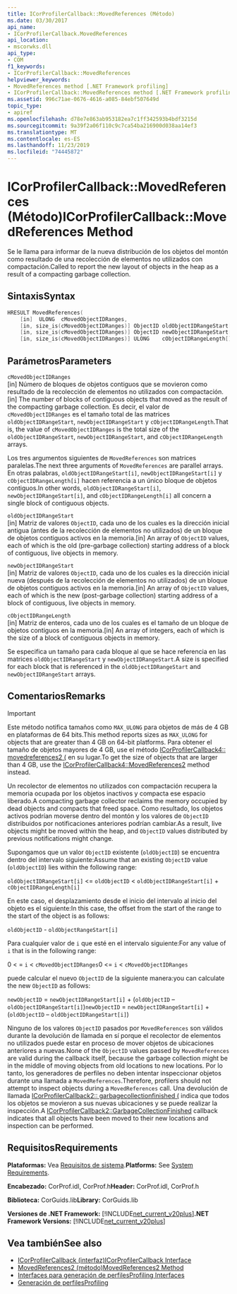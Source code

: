 ```yaml
---
title: ICorProfilerCallback::MovedReferences (Método)
ms.date: 03/30/2017
api_name:
- ICorProfilerCallback.MovedReferences
api_location:
- mscorwks.dll
api_type:
- COM
f1_keywords:
- ICorProfilerCallback::MovedReferences
helpviewer_keywords:
- MovedReferences method [.NET Framework profiling]
- ICorProfilerCallback::MovedReferences method [.NET Framework profiling]
ms.assetid: 996c71ae-0676-4616-a085-84ebf507649d
topic_type:
- apiref
ms.openlocfilehash: d78e7e863ab953182ea7c1ff342593b4bdf3215d
ms.sourcegitcommit: 9a39f2a06f110c9c7ca54ba216900d038aa14ef3
ms.translationtype: MT
ms.contentlocale: es-ES
ms.lasthandoff: 11/23/2019
ms.locfileid: "74445872"
---
```

# <a name="icorprofilercallbackmovedreferences-method"></a><span data-ttu-id="d7aac-102">ICorProfilerCallback::MovedReferences (Método)</span><span class="sxs-lookup"><span data-stu-id="d7aac-102">ICorProfilerCallback::MovedReferences Method</span></span>
<span data-ttu-id="d7aac-103">Se le llama para informar de la nueva distribución de los objetos del montón como resultado de una recolección de elementos no utilizados con compactación.</span><span class="sxs-lookup"><span data-stu-id="d7aac-103">Called to report the new layout of objects in the heap as a result of a compacting garbage collection.</span></span>  
  
## <a name="syntax"></a><span data-ttu-id="d7aac-104">Sintaxis</span><span class="sxs-lookup"><span data-stu-id="d7aac-104">Syntax</span></span>  
  
```cpp  
HRESULT MovedReferences(  
    [in]  ULONG  cMovedObjectIDRanges,  
    [in, size_is(cMovedObjectIDRanges)] ObjectID oldObjectIDRangeStart[] ,  
    [in, size_is(cMovedObjectIDRanges)] ObjectID newObjectIDRangeStart[] ,  
    [in, size_is(cMovedObjectIDRanges)] ULONG    cObjectIDRangeLength[] );  
```  
  
## <a name="parameters"></a><span data-ttu-id="d7aac-105">Parámetros</span><span class="sxs-lookup"><span data-stu-id="d7aac-105">Parameters</span></span>  
 `cMovedObjectIDRanges`  
 <span data-ttu-id="d7aac-106">[in] Número de bloques de objetos contiguos que se movieron como resultado de la recolección de elementos no utilizados con compactación.</span><span class="sxs-lookup"><span data-stu-id="d7aac-106">[in] The number of blocks of contiguous objects that moved as the result of the compacting garbage collection.</span></span> <span data-ttu-id="d7aac-107">Es decir, el valor de `cMovedObjectIDRanges` es el tamaño total de las matrices `oldObjectIDRangeStart`, `newObjectIDRangeStart` y `cObjectIDRangeLength`.</span><span class="sxs-lookup"><span data-stu-id="d7aac-107">That is, the value of `cMovedObjectIDRanges` is the total size of the `oldObjectIDRangeStart`, `newObjectIDRangeStart`, and `cObjectIDRangeLength` arrays.</span></span>  
  
 <span data-ttu-id="d7aac-108">Los tres argumentos siguientes de `MovedReferences` son matrices paralelas.</span><span class="sxs-lookup"><span data-stu-id="d7aac-108">The next three arguments of `MovedReferences` are parallel arrays.</span></span> <span data-ttu-id="d7aac-109">En otras palabras, `oldObjectIDRangeStart[i]`, `newObjectIDRangeStart[i]` y `cObjectIDRangeLength[i]` hacen referencia a un único bloque de objetos contiguos.</span><span class="sxs-lookup"><span data-stu-id="d7aac-109">In other words, `oldObjectIDRangeStart[i]`, `newObjectIDRangeStart[i]`, and `cObjectIDRangeLength[i]` all concern a single block of contiguous objects.</span></span>  
  
 `oldObjectIDRangeStart`  
 <span data-ttu-id="d7aac-110">[in] Matriz de valores `ObjectID`, cada uno de los cuales es la dirección inicial antigua (antes de la recolección de elementos no utilizados) de un bloque de objetos contiguos activos en la memoria.</span><span class="sxs-lookup"><span data-stu-id="d7aac-110">[in] An array of `ObjectID` values, each of which is the old (pre-garbage collection) starting address of a block of contiguous, live objects in memory.</span></span>  
  
 `newObjectIDRangeStart`  
 <span data-ttu-id="d7aac-111">[in] Matriz de valores `ObjectID`, cada uno de los cuales es la dirección inicial nueva (después de la recolección de elementos no utilizados) de un bloque de objetos contiguos activos en la memoria.</span><span class="sxs-lookup"><span data-stu-id="d7aac-111">[in] An array of `ObjectID` values, each of which is the new (post-garbage collection) starting address of a block of contiguous, live objects in memory.</span></span>  
  
 `cObjectIDRangeLength`  
 <span data-ttu-id="d7aac-112">[in] Matriz de enteros, cada uno de los cuales es el tamaño de un bloque de objetos contiguos en la memoria.</span><span class="sxs-lookup"><span data-stu-id="d7aac-112">[in] An array of integers, each of which is the size of a block of contiguous objects in memory.</span></span>  
  
 <span data-ttu-id="d7aac-113">Se especifica un tamaño para cada bloque al que se hace referencia en las matrices `oldObjectIDRangeStart` y `newObjectIDRangeStart`.</span><span class="sxs-lookup"><span data-stu-id="d7aac-113">A size is specified for each block that is referenced in the `oldObjectIDRangeStart` and `newObjectIDRangeStart` arrays.</span></span>  
  
## <a name="remarks"></a><span data-ttu-id="d7aac-114">Comentarios</span><span class="sxs-lookup"><span data-stu-id="d7aac-114">Remarks</span></span>  
  
> [!IMPORTANT]
> <span data-ttu-id="d7aac-115">Este método notifica tamaños como `MAX_ULONG` para objetos de más de 4 GB en plataformas de 64 bits.</span><span class="sxs-lookup"><span data-stu-id="d7aac-115">This method reports sizes as `MAX_ULONG` for objects that are greater than 4 GB on 64-bit platforms.</span></span> <span data-ttu-id="d7aac-116">Para obtener el tamaño de objetos mayores de 4 GB, use el método [ICorProfilerCallback4:: movedreferences2 (](../../../../docs/framework/unmanaged-api/profiling/icorprofilercallback4-movedreferences2-method.md) en su lugar.</span><span class="sxs-lookup"><span data-stu-id="d7aac-116">To get the size of objects that are larger than 4 GB, use the [ICorProfilerCallback4::MovedReferences2](../../../../docs/framework/unmanaged-api/profiling/icorprofilercallback4-movedreferences2-method.md) method instead.</span></span>  
  
 <span data-ttu-id="d7aac-117">Un recolector de elementos no utilizados con compactación recupera la memoria ocupada por los objetos inactivos y compacta ese espacio liberado.</span><span class="sxs-lookup"><span data-stu-id="d7aac-117">A compacting garbage collector reclaims the memory occupied by dead objects and compacts that freed space.</span></span> <span data-ttu-id="d7aac-118">Como resultado, los objetos activos podrían moverse dentro del montón y los valores de `ObjectID` distribuidos por notificaciones anteriores podrían cambiar.</span><span class="sxs-lookup"><span data-stu-id="d7aac-118">As a result, live objects might be moved within the heap, and `ObjectID` values distributed by previous notifications might change.</span></span>  
  
 <span data-ttu-id="d7aac-119">Supongamos que un valor `ObjectID` existente (`oldObjectID`) se encuentra dentro del intervalo siguiente:</span><span class="sxs-lookup"><span data-stu-id="d7aac-119">Assume that an existing `ObjectID` value (`oldObjectID`) lies within the following range:</span></span>  
  
 `oldObjectIDRangeStart[i]` <= `oldObjectID` < `oldObjectIDRangeStart[i]` + `cObjectIDRangeLength[i]`  
  
 <span data-ttu-id="d7aac-120">En este caso, el desplazamiento desde el inicio del intervalo al inicio del objeto es el siguiente:</span><span class="sxs-lookup"><span data-stu-id="d7aac-120">In this case, the offset from the start of the range to the start of the object is as follows:</span></span>  
  
 `oldObjectID` - `oldObjectRangeStart[i]`  
  
 <span data-ttu-id="d7aac-121">Para cualquier valor de `i` que esté en el intervalo siguiente:</span><span class="sxs-lookup"><span data-stu-id="d7aac-121">For any value of `i` that is in the following range:</span></span>  
  
 <span data-ttu-id="d7aac-122">0 < = `i` < `cMovedObjectIDRanges`</span><span class="sxs-lookup"><span data-stu-id="d7aac-122">0 <= `i` < `cMovedObjectIDRanges`</span></span>  
  
 <span data-ttu-id="d7aac-123">puede calcular el nuevo `ObjectID` de la siguiente manera:</span><span class="sxs-lookup"><span data-stu-id="d7aac-123">you can calculate the new `ObjectID` as follows:</span></span>  
  
 <span data-ttu-id="d7aac-124">`newObjectID` = `newObjectIDRangeStart[i]` + (`oldObjectID` – `oldObjectIDRangeStart[i]`)</span><span class="sxs-lookup"><span data-stu-id="d7aac-124">`newObjectID` = `newObjectIDRangeStart[i]` + (`oldObjectID` – `oldObjectIDRangeStart[i]`)</span></span>  
  
 <span data-ttu-id="d7aac-125">Ninguno de los valores `ObjectID` pasados por `MovedReferences` son válidos durante la devolución de llamada en sí porque el recolector de elementos no utilizados puede estar en proceso de mover objetos de ubicaciones anteriores a nuevas.</span><span class="sxs-lookup"><span data-stu-id="d7aac-125">None of the `ObjectID` values passed by `MovedReferences` are valid during the callback itself, because the garbage collection might be in the middle of moving objects from old locations to new locations.</span></span> <span data-ttu-id="d7aac-126">Por lo tanto, los generadores de perfiles no deben intentar inspeccionar objetos durante una llamada a `MovedReferences`.</span><span class="sxs-lookup"><span data-stu-id="d7aac-126">Therefore, profilers should not attempt to inspect objects during a `MovedReferences` call.</span></span> <span data-ttu-id="d7aac-127">Una devolución de llamada [ICorProfilerCallback2:: garbagecollectionfinished (](../../../../docs/framework/unmanaged-api/profiling/icorprofilercallback2-garbagecollectionfinished-method.md) indica que todos los objetos se movieron a sus nuevas ubicaciones y se puede realizar la inspección.</span><span class="sxs-lookup"><span data-stu-id="d7aac-127">A [ICorProfilerCallback2::GarbageCollectionFinished](../../../../docs/framework/unmanaged-api/profiling/icorprofilercallback2-garbagecollectionfinished-method.md) callback indicates that all objects have been moved to their new locations and inspection can be performed.</span></span>  
  
## <a name="requirements"></a><span data-ttu-id="d7aac-128">Requisitos</span><span class="sxs-lookup"><span data-stu-id="d7aac-128">Requirements</span></span>  
 <span data-ttu-id="d7aac-129">**Plataformas:** Vea [Requisitos de sistema](../../../../docs/framework/get-started/system-requirements.md).</span><span class="sxs-lookup"><span data-stu-id="d7aac-129">**Platforms:** See [System Requirements](../../../../docs/framework/get-started/system-requirements.md).</span></span>  
  
 <span data-ttu-id="d7aac-130">**Encabezado:** CorProf.idl, CorProf.h</span><span class="sxs-lookup"><span data-stu-id="d7aac-130">**Header:** CorProf.idl, CorProf.h</span></span>  
  
 <span data-ttu-id="d7aac-131">**Biblioteca:** CorGuids.lib</span><span class="sxs-lookup"><span data-stu-id="d7aac-131">**Library:** CorGuids.lib</span></span>  
  
 <span data-ttu-id="d7aac-132">**Versiones de .NET Framework:** [!INCLUDE[net_current_v20plus](../../../../includes/net-current-v20plus-md.md)]</span><span class="sxs-lookup"><span data-stu-id="d7aac-132">**.NET Framework Versions:** [!INCLUDE[net_current_v20plus](../../../../includes/net-current-v20plus-md.md)]</span></span>  
  
## <a name="see-also"></a><span data-ttu-id="d7aac-133">Vea también</span><span class="sxs-lookup"><span data-stu-id="d7aac-133">See also</span></span>

- [<span data-ttu-id="d7aac-134">ICorProfilerCallback (interfaz)</span><span class="sxs-lookup"><span data-stu-id="d7aac-134">ICorProfilerCallback Interface</span></span>](../../../../docs/framework/unmanaged-api/profiling/icorprofilercallback-interface.md)
- [<span data-ttu-id="d7aac-135">MovedReferences2 (método)</span><span class="sxs-lookup"><span data-stu-id="d7aac-135">MovedReferences2 Method</span></span>](../../../../docs/framework/unmanaged-api/profiling/icorprofilercallback4-movedreferences2-method.md)
- [<span data-ttu-id="d7aac-136">Interfaces para generación de perfiles</span><span class="sxs-lookup"><span data-stu-id="d7aac-136">Profiling Interfaces</span></span>](../../../../docs/framework/unmanaged-api/profiling/profiling-interfaces.md)
- [<span data-ttu-id="d7aac-137">Generación de perfiles</span><span class="sxs-lookup"><span data-stu-id="d7aac-137">Profiling</span></span>](../../../../docs/framework/unmanaged-api/profiling/index.md)
